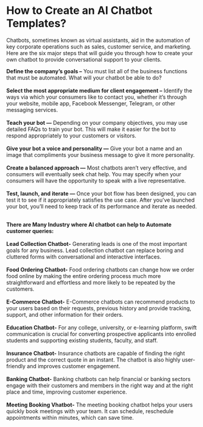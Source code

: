 # How to Create an AI Chatbot Templates?
Chatbots, sometimes known as virtual assistants, aid in the automation of key corporate operations such as sales, customer service, and marketing. Here are the six major steps that will guide you through how to create your own chatbot to provide conversational support to your clients.<br>

**Define the company’s goals –** You must list all of the business functions that must be automated. What will your chatbot be able to do?<br><br>
**Select the most appropriate medium for client engagement –** Identify the ways via which your consumers like to contact you, whether it’s through your website, mobile app, Facebook Messenger, Telegram, or other messaging services.<br><br>
**Teach your bot —** Depending on your company objectives, you may use detailed FAQs to train your bot. This will make it easier for the bot to respond appropriately to your customers or visitors.<br><br>
**Give your bot a voice and personality —** Give your bot a name and an image that compliments your business message to give it more personality.<br><br>
**Create a balanced approach —** Most chatbots aren’t very effective, and consumers will eventually seek chat help. You may specify when your consumers will have the opportunity to speak with a live representative.<br><br>
**Test, launch, and iterate —** Once your bot flow has been designed, you can test it to see if it appropriately satisfies the use case. After you’ve launched your bot, you’ll need to keep track of its performance and iterate as needed.<br><br>

**There are Many Industry where AI chatbot can help to Automate customer queries:**<br><br>
**Lead Collection Chatbot-** Generating leads is one of the most important goals for any business. Lead collection chatbot can replace boring and cluttered forms with conversational and interactive interfaces.<br><br>
**Food Ordering Chatbot-** Food ordering chatbots can change how we order food online by making the entire ordering process much more straightforward and effortless and more likely to be repeated by the customers.<br><br>
**E-Commerce Chatbot-** E-Commerce chatbots can recommend products to your users based on their requests, previous history and provide tracking, support, and other information for their orders.<br><br>
**Education Chatbot-** For any college, university, or e-learning platform, swift communication is crucial for converting prospective applicants into enrolled students and supporting existing students, faculty, and staff.<br><br>
**Insurance Chatbot-** Insurance chatbots are capable of finding the right product and the correct quote in an instant. The chatbot is also highly user-friendly and improves customer engagement.<br><br>
**Banking Chatbot-** Banking chatbots can help financial or banking sectors engage with their customers and members in the right way and at the right place and time, improving customer experience.<br><br>
**Meeting Booking Vhatbot-** The meeting booking chatbot helps your users quickly book meetings with your team. It can schedule, reschedule appointments within minutes, which can save time.

